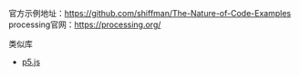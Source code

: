 官方示例地址：https://github.com/shiffman/The-Nature-of-Code-Examples  
processing官网：https://processing.org/

类似库
* [p5.js](https://p5js.org)

